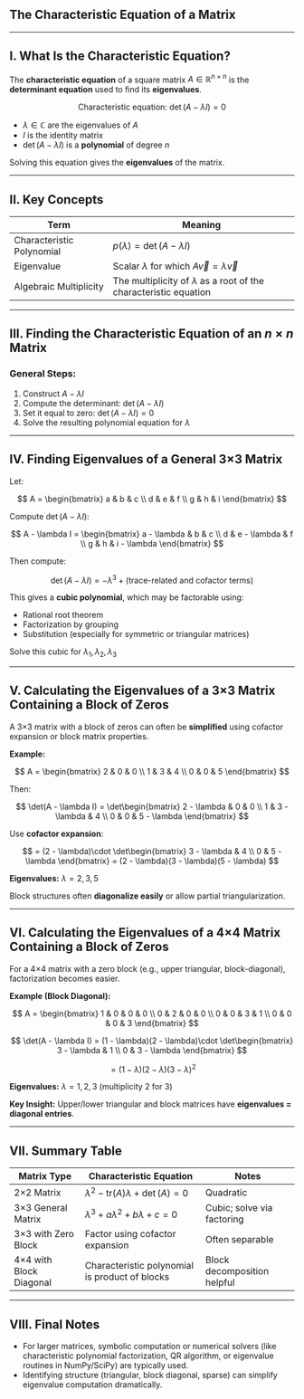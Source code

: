 ## **The Characteristic Equation of a Matrix**

---

## **I. What Is the Characteristic Equation?**

The **characteristic equation** of a square matrix $`A \in \mathbb{R}^{n \times n}`$ is the **determinant equation** used to find its **eigenvalues**.

$$
\text{Characteristic equation: } \det(A - \lambda I) = 0
$$

* $`\lambda \in \mathbb{C}`$ are the eigenvalues of $A$
* $I$ is the identity matrix
* $`\det(A - \lambda I)`$ is a **polynomial** of degree $n$

Solving this equation gives the **eigenvalues** of the matrix.

---

## **II. Key Concepts**

| Term                      | Meaning                                                                |
| ------------------------- | ---------------------------------------------------------------------- |
| Characteristic Polynomial | $`p(\lambda) = \det(A - \lambda I)`$                                     |
| Eigenvalue                | Scalar $`\lambda`$ for which $`A\vec{v} = \lambda\vec{v}`$                 |
| Algebraic Multiplicity    | The multiplicity of $`\lambda`$ as a root of the characteristic equation |

---

## **III. Finding the Characteristic Equation of an $`n \times n`$ Matrix**

### **General Steps:**

1. Construct $`A - \lambda I`$
2. Compute the determinant: $`\det(A - \lambda I)`$
3. Set it equal to zero: $`\det(A - \lambda I) = 0`$
4. Solve the resulting polynomial equation for $`\lambda`$

---

## **IV. Finding Eigenvalues of a General 3×3 Matrix**

Let:

$$
A = \begin{bmatrix}
a & b & c \\
d & e & f \\
g & h & i
\end{bmatrix}
$$

Compute $`\det(A - \lambda I)`$:

$$
A - \lambda I = \begin{bmatrix}
a - \lambda & b & c \\
d & e - \lambda & f \\
g & h & i - \lambda
\end{bmatrix}
$$

Then compute:

$$
\det(A - \lambda I) = -\lambda^3 + \text{(trace-related and cofactor terms)}
$$

This gives a **cubic polynomial**, which may be factorable using:

* Rational root theorem
* Factorization by grouping
* Substitution (especially for symmetric or triangular matrices)

Solve this cubic for $`\lambda_1, \lambda_2, \lambda_3`$

---

## **V. Calculating the Eigenvalues of a 3×3 Matrix Containing a Block of Zeros**

A 3×3 matrix with a block of zeros can often be **simplified** using cofactor expansion or block matrix properties.

**Example:**

$$
A = \begin{bmatrix}
2 & 0 & 0 \\
1 & 3 & 4 \\
0 & 0 & 5
\end{bmatrix}
$$

Then:

$$
\det(A - \lambda I) = \det\begin{bmatrix}
2 - \lambda & 0 & 0 \\
1 & 3 - \lambda & 4 \\
0 & 0 & 5 - \lambda
\end{bmatrix}
$$

Use **cofactor expansion**:

$$
= (2 - \lambda)\cdot \det\begin{bmatrix}
3 - \lambda & 4 \\
0 & 5 - \lambda
\end{bmatrix}
= (2 - \lambda)(3 - \lambda)(5 - \lambda)
$$

**Eigenvalues:** $`\lambda = 2, 3, 5`$

Block structures often **diagonalize easily** or allow partial triangularization.

---

## **VI. Calculating the Eigenvalues of a 4×4 Matrix Containing a Block of Zeros**

For a 4×4 matrix with a zero block (e.g., upper triangular, block-diagonal), factorization becomes easier.

**Example (Block Diagonal):**

$$
A = \begin{bmatrix}
1 & 0 & 0 & 0 \\
0 & 2 & 0 & 0 \\
0 & 0 & 3 & 1 \\
0 & 0 & 0 & 3
\end{bmatrix}
$$

$$
\det(A - \lambda I) = (1 - \lambda)(2 - \lambda)\cdot \det\begin{bmatrix}
3 - \lambda & 1 \\
0 & 3 - \lambda
\end{bmatrix}
$$

$$
= (1 - \lambda)(2 - \lambda)(3 - \lambda)^2
$$

**Eigenvalues:** $`\lambda = 1, 2, 3`$ (multiplicity 2 for 3)

**Key Insight:** Upper/lower triangular and block matrices have **eigenvalues = diagonal entries**.

---

## **VII. Summary Table**

| Matrix Type             | Characteristic Equation                         | Notes                       |
| ----------------------- | ----------------------------------------------- | --------------------------- |
| 2×2 Matrix              | $`\lambda^2 - \text{tr}(A)\lambda + \det(A) = 0`$ | Quadratic                   |
| 3×3 General Matrix      | $`\lambda^3 + a\lambda^2 + b\lambda + c = 0`$     | Cubic; solve via factoring  |
| 3×3 with Zero Block     | Factor using cofactor expansion                 | Often separable             |
| 4×4 with Block Diagonal | Characteristic polynomial is product of blocks  | Block decomposition helpful |

---

## **VIII. Final Notes**

* For larger matrices, symbolic computation or numerical solvers (like characteristic polynomial factorization, QR algorithm, or eigenvalue routines in NumPy/SciPy) are typically used.
* Identifying structure (triangular, block diagonal, sparse) can simplify eigenvalue computation dramatically.
